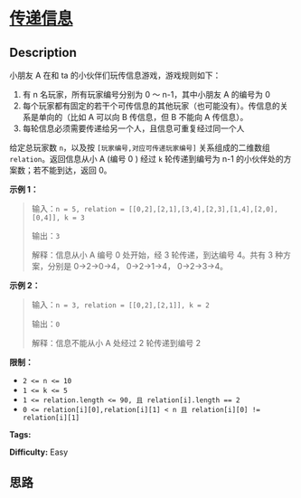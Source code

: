 # [传递信息][title]

## Description

小朋友 A 在和 ta 的小伙伴们玩传信息游戏，游戏规则如下：

  1. 有 n 名玩家，所有玩家编号分别为 0 ～ n-1，其中小朋友 A 的编号为 0
  2. 每个玩家都有固定的若干个可传信息的其他玩家（也可能没有）。传信息的关系是单向的（比如 A 可以向 B 传信息，但 B 不能向 A 传信息）。
  3. 每轮信息必须需要传递给另一个人，且信息可重复经过同一个人

给定总玩家数 `n`，以及按 `[玩家编号,对应可传递玩家编号]` 关系组成的二维数组 `relation`。返回信息从小 A (编号 0 ) 经过 `k`
轮传递到编号为 n-1 的小伙伴处的方案数；若不能到达，返回 0。

**示例 1：**

> 输入：`n = 5, relation = [[0,2],[2,1],[3,4],[2,3],[1,4],[2,0],[0,4]], k = 3`
>
> 输出：`3`
>
> 解释：信息从小 A 编号 0 处开始，经 3 轮传递，到达编号 4。共有 3 种方案，分别是 0->2->0->4， 0->2->1->4，
> 0->2->3->4。

**示例 2：**

> 输入：`n = 3, relation = [[0,2],[2,1]], k = 2`
>
> 输出：`0`
>
> 解释：信息不能从小 A 处经过 2 轮传递到编号 2

**限制：**

  * `2 <= n <= 10`
  * `1 <= k <= 5`
  * `1 <= relation.length <= 90, 且 relation[i].length == 2`
  * `0 <= relation[i][0],relation[i][1] < n 且 relation[i][0] != relation[i][1]`


**Tags:** 

**Difficulty:** Easy

## 思路

[title]: https://leetcode-cn.com/problems/chuan-di-xin-xi
